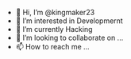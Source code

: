 - 👋 Hi, I’m @kingmaker23
- 👀 I’m interested in Developmernt
- 🌱 I’m currently Hacking
- 💞️ I’m looking to collaborate on ...
- 📫 How to reach me ...

<!---
kingmaker23/kingmaker23 is a ✨ special ✨ repository because its `README.md` (this file) appears on your GitHub profile.
You can click the Preview link to take a look at your changes.
--->
